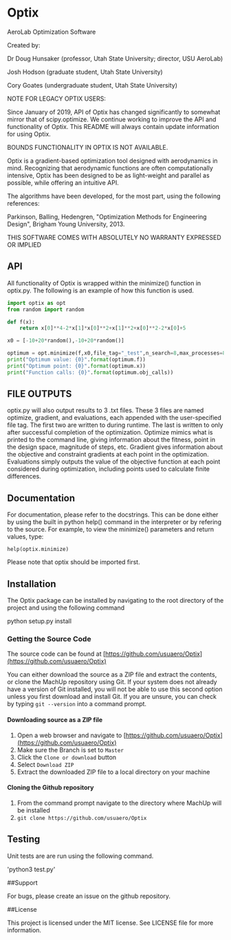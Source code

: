 # Optix
AeroLab Optimization Software

Created by:

Dr Doug Hunsaker (professor, Utah State University; director, USU AeroLab)

Josh Hodson (graduate student, Utah State University)

Cory Goates (undergraduate student, Utah State University)

NOTE FOR LEGACY OPTIX USERS:

Since January of 2019, API of Optix has changed significantly to somewhat
mirror that of scipy.optimize. We continue working to improve the API and
functionality of Optix. This README will always contain update information
for using Optix.

BOUNDS FUNCTIONALITY IN OPTIX IS NOT AVAILABLE.

Optix is a gradient-based optimization tool designed with aerodynamics
in mind. Recognizing that aerodynamic functions are often computationally
intensive, Optix has been designed to be as light-weight and parallel
as possible, while offering an intuitive API.

The algorithms have been developed, for the most part, using the following
references:

Parkinson, Balling, Hedengren, "Optimization Methods for Engineering Design",
Brigham Young University, 2013.

THIS SOFTWARE COMES WITH ABSOLUTELY NO WARRANTY EXPRESSED OR IMPLIED

## API

All functionality of Optix is wrapped within the minimize() function in
optix.py. The following is an example of how this function is used.

```python
import optix as opt
from random import random

def f(x):
    return x[0]**4-2*x[1]*x[0]**2+x[1]**2+x[0]**2-2*x[0]+5

x0 = [-10+20*random(),-10+20*random()]

optimum = opt.minimize(f,x0,file_tag="_test",n_search=8,max_processes=8,line_search="quadratic",termination_tol=1e-6,verbose=False,hess_init=1)
print("Optimum value: {0}".format(optimum.f))
print("Optimum point: {0}".format(optimum.x))
print("Function calls: {0}".format(optimum.obj_calls))
```

## FILE OUTPUTS

optix.py will also output results to 3 .txt files. These 3 files are named optimize, gradient,
and evaluations, each appended with the user-specified file tag. The first two are written
to during runtime. The last is written to only after successful completion of the optimization.
Optimize mimics what is printed to the command line, giving information about the fitness,
point in the design space, magnitude of steps, etc. Gradient gives information about the 
objective and constraint gradients at each point in the optimization. Evaluations simply
outputs the value of the objective function at each point considered during optimization,
including points used to calculate finite differences.

## Documentation

For documentation, please refer to the docstrings. This can be done either by using the
built in python help() command in the interpreter or by refering to the source. For
example, to view the minimize() parameters and return values, type:

    help(optix.minimize)

Please note that optix should be imported first.

## Installation

The Optix package can be installed by navigating to the root directory of the project
and using the following command

   python setup.py install

### Getting the Source Code

The source code can be found at [https://github.com/usuaero/Optix](https://github.com/usuaero/Optix)

You can either download the source as a ZIP file and extract the contents, or 
clone the MachUp repository using Git. If your system does not already have a 
version of Git installed, you will not be able to use this second option unless 
you first download and install Git. If you are unsure, you can check by typing 
`git --version` into a command prompt.

#### Downloading source as a ZIP file

1. Open a web browser and navigate to [https://github.com/usuaero/Optix](https://github.com/usuaero/Optix)
2. Make sure the Branch is set to `Master`
3. Click the `Clone or download` button
4. Select `Download ZIP`
5. Extract the downloaded ZIP file to a local directory on your machine

#### Cloning the Github repository

1. From the command prompt navigate to the directory where MachUp will be installed
2. `git clone https://github.com/usuaero/Optix`

## Testing

Unit tests are are run using the following command.

'python3 test.py'

##Support 

For bugs, please create an issue on the github repository.

##License 

This project is licensed under the MIT license. See LICENSE file for more information.
